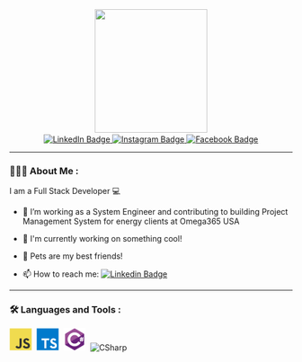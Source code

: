 <div id="header" style="marginBottom:0" align="center">
  <!--<img src="https://media.giphy.com/media/zhYSVCirREeIZtONCI/giphy.gif" width="180" height="180"/>-->
  
  <img src="https://media.giphy.com/media/gjrYDwbjnK8x36xZIO/giphy.gif" width="200" height="220"/>
</div>
<div id="badges" align="center">
  <a href="https://www.linkedin.com/in/quachthientai/">
    <img src="https://img.shields.io/badge/LinkedIn-blue?style=for-the-badge&logo=linkedin&logoColor=white" alt="LinkedIn Badge"/>
  </a>
  <a href="https://instagram.com/q_tt.tyler">
    <img src="https://img.shields.io/badge/Instagram-red?logo=Instagram&logoColor=white&style=for-the-badge" alt="Instagram Badge"/>
  </a>
  <a href="https://www.facebook.com/qTai1337/">
    <img src="https://img.shields.io/badge/Facebook-blue?logo=Facebook&logoColor=white&style=for-the-badge" alt="Facebook Badge"/>
  </a>
  
</div>

---

### 👨🏻‍💻 About Me :
I am a Full Stack Developer 💻

- :telescope: I’m working as a System Engineer and contributing to building Project Management System for energy clients at Omega365 USA

- :seedling: I'm currently working on something cool!

- 🐶 Pets are my best friends!

- :mailbox: How to reach me: [![Linkedin Badge](https://img.shields.io/badge/-quachthientai-blue?style=flat&logo=Linkedin&logoColor=white)](https://www.linkedin.com/in/quachthientai/)

---

### :hammer_and_wrench: Languages and Tools :

<div>
  <img src="https://raw.githubusercontent.com/devicons/devicon/1119b9f84c0290e0f0b38982099a2bd027a48bf1/icons/javascript/javascript-original.svg" title="JavaScript" alt="JavaScript" width="40" height="40"/>&nbsp;
  <img src="https://raw.githubusercontent.com/devicons/devicon/1119b9f84c0290e0f0b38982099a2bd027a48bf1/icons/typescript/typescript-original.svg" title="TypeScript" alt="TypeScript" width="40" height="40"/>&nbsp;
  <img src="https://raw.githubusercontent.com/devicons/devicon/1119b9f84c0290e0f0b38982099a2bd027a48bf1/icons/csharp/csharp-original.svg" title="CSharp" alt="CSharp" width="40" height="40"/>&nbsp;
  <img src="https://i.pinimg.com/originals/c7/28/0c/c7280cbc0bdd4608d6c09cd89ae9c4ca.png#gh-dark-mode-only" title="CSharp" alt="CSharp" width="40" height="40"/>&nbsp;
</div>

